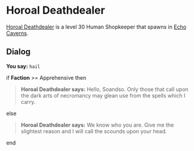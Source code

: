 # Horoal Deathdealer



[Horoal Deathdealer](/npc/153088) is a level 30 Human Shopkeeper that spawns in [Echo Caverns](/zone/153).



## Dialog

**You say:** `hail`



if **Faction** >= Apprehensive then



>**Horoal Deathdealer says:** Hello, Soandso.  Only those that call upon the dark arts of necromancy may glean use  from the spells which I carry.


else



>**Horoal Deathdealer says:** We know who you are.  Give me the slightest reason and I will call the scounds upon your head.

end